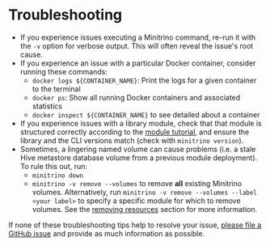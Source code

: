 # Troubleshooting

- If you experience issues executing a Minitrino command, re-run it with the
  `-v` option for verbose output. This will often reveal the issue's root cause.
- If you experience an issue with a particular Docker container, consider
  running these commands:
  - `docker logs ${CONTAINER_NAME}`: Print the logs for a given container to the
    terminal
  - `docker ps`: Show all running Docker containers and associated statistics
  - `docker inspect ${CONTAINER_NAME}` to see detailed about a container
- If you experience issues with a library module, check that that module is
  structured correctly according to the [module
  tutorial](https://github.com/jefflester/minitrino/wiki/Build-a-Module), and
  ensure the library and the CLI versions match (check with `minitrino version`).
- Sometimes, a lingering named volume can cause problems (i.e. a stale Hive
  metastore database volume from a previous module deployment). To rule this
  out, run:
  - `minitrino down`
  - `minitrino -v remove --volumes` to remove **all** existing Minitrino
    volumes. Alternatively, run `minitrino -v remove --volumes --label <your label>` to specify a specific module for which to remove volumes. See the
    [removing
    resources](https://github.com/jefflester/minitrino/wiki/Workflow-Examples#remove-minitrino-resources)
    section for more information.

If none of these troubleshooting tips help to resolve your issue, [please file a
GitHub
issue](https://github.com/jefflester/minitrino/wiki/Reporting-Bugs-and-Contributing)
and provide as much information as possible.
